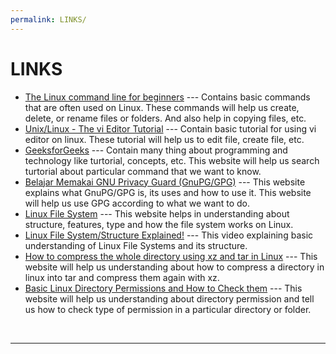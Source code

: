 ```yaml
---
permalink: LINKS/
---
```


# LINKS

* [The Linux command line for beginners](https://ubuntu.com/tutorials/command-line-for-beginners#1-overview) ---
Contains basic commands that are often used on Linux.
These commands will help us create, delete, or rename files or folders. And also help in copying files, etc.
* [Unix/Linux - The vi Editor Tutorial](https://www.tutorialspoint.com/unix/unix-vi-editor.htm) ---
Contain basic tutorial for using vi editor on linux.
These tutorial will help us to edit file, create file, etc.
* [GeeksforGeeks](https://www.geeksforgeeks.org/) --- Contain many thing about programming and technology like turtorial, concepts, etc. This website will help us search turtorial about particular command that we want to know.
* [Belajar Memakai GNU Privacy Guard (GnuPG/GPG)](https://medium.com/kode-dan-kodean/belajar-memakai-gnu-privacy-guard-gnupg-gpg-3944e19dba91) --- This website explains what GnuPG/GPG is, its uses and how to use it. This website will help us use GPG according to what we want to do.
* [Linux File System](https://www.javatpoint.com/linux-file-system#:~:text=Linux%20file%20system%20is%20generally,more%20information%20about%20a%20file.) --- This website helps in understanding about structure, features, type and how the file system works on Linux.
* [Linux File System/Structure Explained!](https://www.youtube.com/watch?v=HbgzrKJvDRw) --- This video explaining basic understanding of Linux File Systems and its structure.
* [How to compress the whole directory using xz and tar in Linux](https://www.cyberciti.biz/faq/compress-the-whole-directory-using-xz-and-tar/) --- This website will help us understanding about how to compress a directory in linux into tar and compress them again with xz.
* [Basic Linux Directory Permissions and How to Check them](https://docs.rackspace.com/docs/basic-linux-directory-permissions-and-how-to-check-them) --- This website will help us understanding about directory permission and tell us how to check type of permission in a particular directory or folder.
<br>
<hr>
